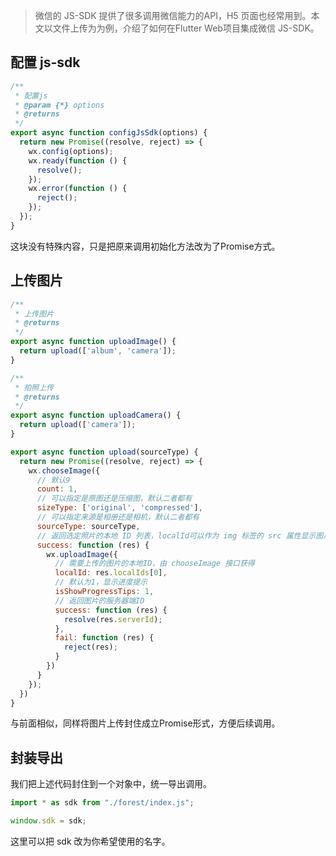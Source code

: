 >微信的 JS-SDK 提供了很多调用微信能力的API，H5 页面也经常用到。本文以文件上传为为例，介绍了如何在Flutter Web项目集成微信 JS-SDK。

## 配置 js-sdk

```js
/**
 * 配置js
 * @param {*} options
 * @returns
 */
export async function configJsSdk(options) {
  return new Promise((resolve, reject) => {
    wx.config(options);
    wx.ready(function () {
      resolve();
    });
    wx.error(function () {
      reject();
    });
  });
}
```

这块没有特殊内容，只是把原来调用初始化方法改为了Promise方式。

## 上传图片

```js
/**
 * 上传图片
 * @returns
 */
export async function uploadImage() {
  return upload(['album', 'camera']);
}

/**
 * 拍照上传
 * @returns
 */
export async function uploadCamera() {
  return upload(['camera']);
}

export async function upload(sourceType) {
  return new Promise((resolve, reject) => {
    wx.chooseImage({
      // 默认9
      count: 1,
      // 可以指定是原图还是压缩图，默认二者都有
      sizeType: ['original', 'compressed'],
      // 可以指定来源是相册还是相机，默认二者都有
      sourceType: sourceType,
      // 返回选定照片的本地 ID 列表，localId可以作为 img 标签的 src 属性显示图片
      success: function (res) {
        wx.uploadImage({
          // 需要上传的图片的本地ID，由 chooseImage 接口获得
          localId: res.localIds[0],
          // 默认为1，显示进度提示
          isShowProgressTips: 1,
          // 返回图片的服务器端ID
          success: function (res) {
            resolve(res.serverId);
          },
          fail: function (res) {
            reject(res);
          }
        })
      }
    });
  })
}
```
与前面相似，同样将图片上传封住成立Promise形式，方便后续调用。

## 封装导出

我们把上述代码封住到一个对象中，统一导出调用。

```js
import * as sdk from "./forest/index.js";

window.sdk = sdk;
```

这里可以把 sdk 改为你希望使用的名字。